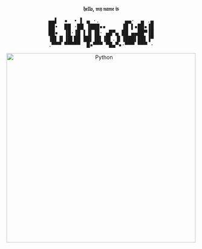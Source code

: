 <p align="center">
  <b>𝔥𝔢𝔩𝔩𝔬, 𝔪𝔶 𝔫𝔞𝔪𝔢 𝔦𝔰</b>
</p>
<pre align="center">
▄▄▌  ▪  • ▌ ▄ ·.        ▄▄·  ▄ .▄
██•  ██ ·██ ▐███▪▪     ▐█ ▌▪██▪▐█
██▪  ▐█·▐█ ▌▐▌▐█· ▄█▀▄ ██ ▄▄██▀▐█
▐█▌▐▌▐█▌██ ██▌▐█▌▐█▌.▐▌▐███▌██▌▐▀
.▀▀▀ ▀▀▀▀▀  █▪▀▀▀ ▀█▄▀▪·▀▀▀ ▀▀▀ ·
</pre>





<p align="center">
  <a href="https://www.python.org/" target="_blank" rel="noreferrer">
    <img src="https://i.pinimg.com/originals/ee/e8/43/eee8431910fbcdaa786ddd7b7a56c44e.gif" alt="Python" style="width: 500px; height: auto;" />
  </a>
</p>
